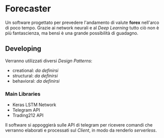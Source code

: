 # Forecaster

Un software progettato per prevedere l'andamento di valute **forex** nell'arco di poco tempo. Grazie ai network neurali e al _Deep Learning_ tutto ciò non è più fantascienza, ma bensì è una grande possibilità di guadagno.

## Developing

Verranno utilizzati diversi _Design Patterns_:
- creational: _da definirsi_
- structural: _da definirsi_
- behavioral: _da definirsi_

### Main Libraries

- Keras LSTM Network
- Telegram API
- Trading212 API

Il software si appoggierà sulle API di telegram per ricevere comandi che verranno elaborati e processati sul _Client_, in modo da renderlo _serverless_.
